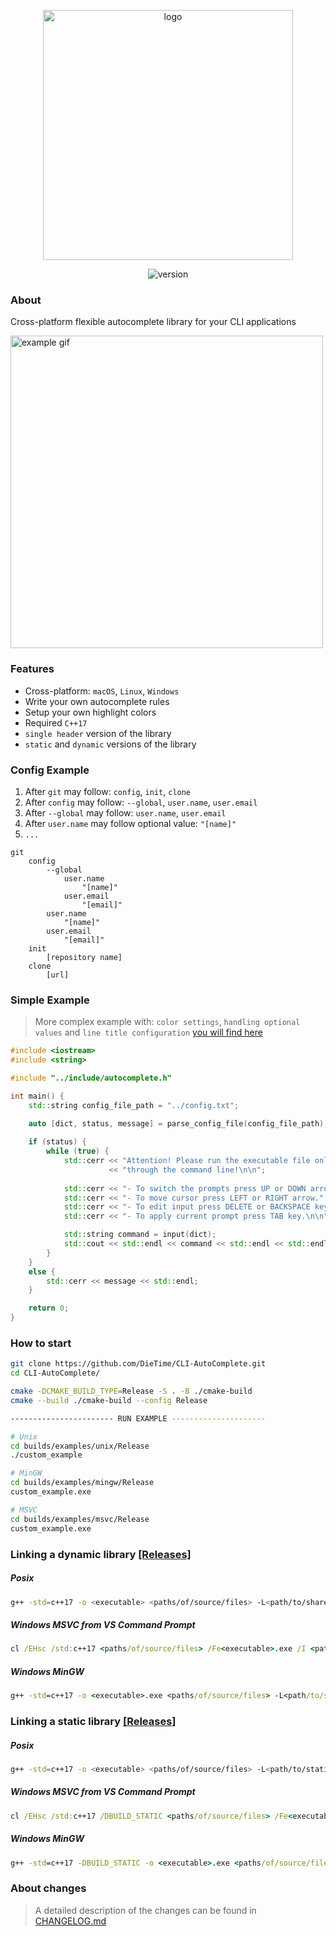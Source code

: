 <p align="center">
  <img src="https://i.ibb.co/41pL50L/Group-1.png" width="400" alt="logo">
</p>
<p align="center">
  <img src="https://img.shields.io/badge/version-1.0.3-b.svg" alt="version">
</p>

### About
Cross-platform flexible autocomplete library for your CLI applications
  
<img src="https://s7.gifyu.com/images/example3316d0de48f02022.gif" alt="example gif" width="500">

### Features
- Cross-platform: `macOS`, `Linux`, `Windows`
- Write your own autocomplete rules
- Setup your own highlight colors
- Required `C++17`
- `single header` version of the library
- `static` and `dynamic` versions of the library

### Config Example
1. After `git` may follow: `config`, `init`, `clone`
2. After `config` may follow: `--global`, `user.name`, `user.email`
3. After `--global` may follow: `user.name`, `user.email`
4. After `user.name` may follow optional value: `"[name]"`
5. `...`
```
git
    config
        --global
            user.name
                "[name]"
            user.email
                "[email]"
        user.name
            "[name]"
        user.email
            "[email]"
    init
        [repository name]
    clone
        [url]
```

### Simple Example
> More complex example with: `color settings`, `handling optional values` and `line title configuration` [you will find here](example/main.cpp)
```cpp
#include <iostream>
#include <string>

#include "../include/autocomplete.h"

int main() {
    std::string config_file_path = "../config.txt";
  
    auto [dict, status, message] = parse_config_file(config_file_path);

    if (status) {
        while (true) {
            std::cerr << "Attention! Please run the executable file only" << std::endl
                      << "through the command line!\n\n";
            
            std::cerr << "- To switch the prompts press UP or DOWN arrow." << std::endl;
            std::cerr << "- To move cursor press LEFT or RIGHT arrow." << std::endl;
            std::cerr << "- To edit input press DELETE or BACKSPACE key." << std::endl;
            std::cerr << "- To apply current prompt press TAB key.\n\n";

            std::string command = input(dict);
            std::cout << std::endl << command << std::endl << std::endl;
        }
    }
    else {
        std::cerr << message << std::endl;
    }

    return 0;
}
```

### How to start
```bash
git clone https://github.com/DieTime/CLI-AutoComplete.git
cd CLI-AutoComplete/

cmake -DCMAKE_BUILD_TYPE=Release -S . -B ./cmake-build 
cmake --build ./cmake-build --config Release

----------------------- RUN EXAMPLE ---------------------

# Unix
cd builds/examples/unix/Release
./custom_example

# MinGW
cd builds/examples/mingw/Release
custom_example.exe

# MSVC
cd builds/examples/msvc/Release
custom_example.exe
```

### Linking a dynamic library [[Releases]](https://github.com/DieTime/CLI-Autocomplete/releases/tag/v1.0.3-dynamic)

##### Posix
```bash
g++ -std=c++17 -o <executable> <paths/of/source/files> -L<path/to/shared/lib/link(.a)/folder> -I<path/to/include/folder> -lcliac -Wl,-rpath,<path/to/shared/lib/folder>
```

##### Windows MSVC from VS Command Prompt
```cmd
cl /EHsc /std:c++17 <paths/of/source/files> /Fe<executable>.exe /I <path/to/include> /link <path/to/shared/lib>
```

##### Windows MinGW
```cmd
g++ -std=c++17 -o <executable>.exe <paths/of/source/files> -L<path/to/shared/lib/link(.a)> -I<path/to/include> -lcliac
```

### Linking a static library [[Releases]](https://github.com/DieTime/CLI-Autocomplete/releases/tag/v1.0.3-static)

##### Posix         
```bash
g++ -std=c++17 -o <executable> <paths/of/source/files> -L<path/to/static/lib/folder> -I<path/to/include> -lcliac
```

##### Windows MSVC from VS Command Prompt
```cmd
cl /EHsc /std:c++17 /DBUILD_STATIC <paths/of/source/files> /Fe<executable>.exe /I <path/to/include/folder> /link <path/to/static/lib/foleder>
```

##### Windows MinGW
```cmd
g++ -std=c++17 -DBUILD_STATIC -o <executable>.exe <paths/of/source/files> -L<path/to/static/lib/folder> -I<path/to/include/folder> -lcliac
```

### About changes
> A detailed description of the changes can be found in [CHANGELOG.md](CHANGELOG.md)